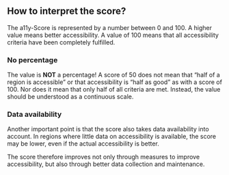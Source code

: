 ## How to interpret the score?

The a11y-Score is represented by a number between 0 and 100. A higher value means better accessibility. A value of 100 means that all accessibility criteria have been completely fulfilled.

### No percentage

The value is **NOT** a percentage! A score of 50 does not mean that “half of a region is accessible” or that accessibility is “half as good” as with a score of 100. Nor does it mean that only half of all criteria are met. Instead, the value should be understood as a continuous scale.

### Data availability

Another important point is that the score also takes data availability into account. In regions where little data on accessibility is available, the score may be lower, even if the actual accessibility is better.

The score therefore improves not only through measures to improve accessibility, but also through better data collection and maintenance.
